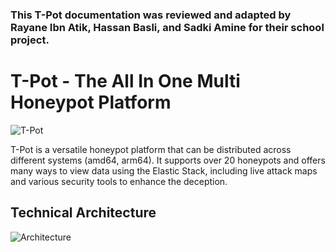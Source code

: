 ### This T-Pot documentation was reviewed and adapted by Rayane Ibn Atik, Hassan Basli, and Sadki Amine for their school project.

# T-Pot - The All In One Multi Honeypot Platform

![T-Pot](doc/tpotsocial.png)

T-Pot is a versatile honeypot platform that can be distributed across different systems (amd64, arm64). It supports over 20 honeypots and offers many ways to view data using the Elastic Stack, including live attack maps and various security tools to enhance the deception.

## Technical Architecture
![Architecture](doc/architecture.png)
